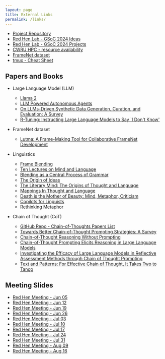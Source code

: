 ```yaml
---
layout: page
title: External Links
permalink: /links/
---
```


- [Project Repository](https://github.com/Zhongheng-Cheng/gsoc2024-frame-blending)
- [Red Hen Lab - GSoC 2024 Ideas](https://www.redhenlab.org/summer-of-code/red-hen-lab-gsoc-2024-ideas#h.42qi6xk6809k)
- [Red Hen Lab - GSoC 2024 Projects](https://sites.google.com/site/distributedlittleredhen/summer-of-code/red-hen-lab-gsoc-2024-projects?authuser=1)
- [CWRU HPC - resource availability](https://ondemand-pioneer.case.edu/public/sinfo_pioneer.html)
- [FrameNet dataset](https://framenet.icsi.berkeley.edu/)
- [tmux - Cheat Sheet](https://quickref.me/tmux.html)

## Papers and Books

- Large Language Model (LLM)
    - [Llama 2](https://arxiv.org/abs/2307.09288)
    - [LLM Powered Autonomous Agents](https://lilianweng.github.io/posts/2023-06-23-agent/)
    - [On LLMs-Driven Synthetic Data Generation, Curation, and Evaluation: A Survey](https://arxiv.org/abs/2406.15126)
    - [R-Tuning: Instructing Large Language Models to Say `I Don't Know'](https://arxiv.org/abs/2311.09677)

- FrameNet dataset
    - [Lutma: A Frame-Making Tool for Collaborative FrameNet Development](https://aclanthology.org/2022.nlperspectives-1.13/)

- Linguistics
    - [Frame Blending](https://papers.ssrn.com/sol3/papers.cfm?abstract_id=1321302)
    - [Ten Lectures on Mind and Language](https://commons.case.edu/facultyworks/107/)
    - [Blending as a Central Process of Grammar](https://commons.case.edu/facultyworks/330/)
    - [The Origin of Ideas](https://books.google.com/books?hl=en&lr=&id=icd7AgAAQBAJ&oi=fnd&pg=PP1&dq=The+Origin+of+Ideas&ots=3YG-lQ5HhD&sig=auOHyqSd1afJaUr2VumozwJiaq0#v=onepage&q=The%20Origin%20of%20Ideas&f=false)
    - [The Literary Mind: The Origins of Thought and Language](https://markturner.org/lm.html)
    - [Mappings In Thought and Language](https://books.google.com/books?hl=en&lr=&id=2Gfol9An-wEC&oi=fnd&pg=PP15&dq=Mappings+In+Thought+and+Language&ots=P7M6vhK5yz&sig=Ql2lhdxRkMswADzVuAsoNP2p0jc#v=onepage&q=Mappings%20In%20Thought%20and%20Language&f=false)
    - [Death is the Mother of Beauty: Mind, Metaphor, Criticism](https://commons.case.edu/facultyworks/170/)
    - [Copilots for Linguists](https://www.cambridge.org/core/elements/abs/copilots-for-linguists/05A7C66C5912ED555786DD1A25C6442E)
    - [Rethinking Metaphor](https://papers.ssrn.com/sol3/papers.cfm?abstract_id=1275662)

- Chain of Thought (CoT)
    - [GitHub Repo - Chain-of-Thoughts Papers List](https://github.com/Timothyxxx/Chain-of-ThoughtsPapers)
    - [Towards Better Chain-of-Thought Prompting Strategies: A Survey](https://arxiv.org/abs/2310.04959)
    - [Chain-of-Thought Reasoning Without Prompting](https://arxiv.org/abs/2402.10200)
    - [Chain-of-Thought Prompting Elicits Reasoning in Large Language Models](https://proceedings.neurips.cc/paper_files/paper/2022/hash/9d5609613524ecf4f15af0f7b31abca4-Abstract-Conference.html)
    - [Investigating the Efficacy of Large Language Models in Reflective Assessment Methods through Chain of Thought Prompting](https://dl.acm.org/doi/abs/10.1145/3628096.3628747)
    - [Text and Patterns: For Effective Chain of Thought, It Takes Two to Tango](https://arxiv.org/abs/2209.07686)

## Meeting Slides

- [Red Hen Meeting - Jun 05](https://docs.google.com/presentation/d/1U146xp9m_TG4WHnmPZS1GGsRoKtYivm2XTi7cTwUUuE/edit)
- [Red Hen Meeting - Jun 12](https://docs.google.com/presentation/d/1CQOJ_idwMbmsEkPlz6H8b7ie4kjR_bYWBnqozW_jd6A/edit)
- [Red Hen Meeting - Jun 19](https://docs.google.com/presentation/d/1xDroiXTy4aONoPG3HoNfsC2JsvpbTsYuLj-MYNUapzs/edit)
- [Red Hen Meeting - Jun 26](https://docs.google.com/presentation/d/1aGPTl_HrGXRf9VcDuRErm0DNwJm1BWAs8qvE0aAmlwQ/edit)
- [Red Hen Meeting - Jul 03](https://docs.google.com/presentation/d/1HZrqx0fb38dN9N8gD_e2iQksTPtxeM2Y8JaA2PUCUAs/edit)
- [Red Hen Meeting - Jul 10](https://docs.google.com/presentation/d/1Q3YAHXwhaeOSVij-gOKpqehZbGRybHXAU4Y9Mvu82Ek/edit)
- [Red Hen Meeting - Jul 17](https://docs.google.com/presentation/d/1AE7y3XksdLwUklue6bmcpHO0xwiNC_1jLSoPVB9uIFc/edit)
- [Red Hen Meeting - Jul 24](https://docs.google.com/presentation/d/1bicnSQ9ufoZWez8di39IM1weF_XdeD_ugUp9tmt0gro/edit)
- [Red Hen Meeting - Jul 31](https://docs.google.com/presentation/d/1lBtnyJB6aghkEM3WeZnO0YyyLa7Fs77CH5wKl3Fk4HI/edit)
- [Red Hen Meeting - Aug 09](https://docs.google.com/presentation/d/1QaXMAhFqpPkmi0tftTBFVZCfYtVvF40ARAXvx_yAtC8/edit)
- [Red Hen Meeting - Aug 16](https://docs.google.com/presentation/d/1URuQ_7qLAF89c3T4ptq8yHkQhlZ75wqwWdfDZBtfqz0/edit)